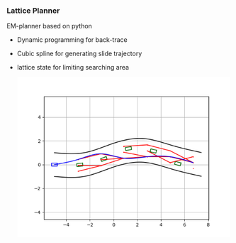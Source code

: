 ### Lattice Planner

EM-planner based on python

- Dynamic programming for back-trace

- Cubic spline for generating slide trajectory

- lattice state for limiting searching area

  ![Figure_1](./Figure_1.png)